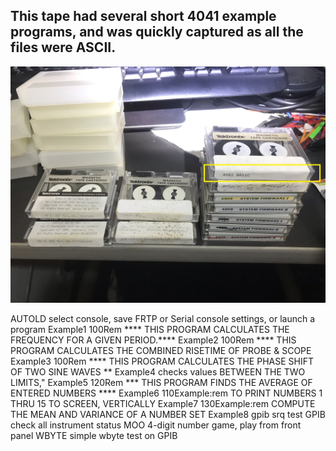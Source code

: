 This tape had several short 4041 example programs, and was quickly captured as all the files were ASCII.
-------------
![4041 BASIC examples tape](./4041%20BASIC%20examples%20tape.jpg)



AUTOLD	 select console, save FRTP or Serial console settings, or launch a program
Example1 100Rem **** THIS PROGRAM CALCULATES THE FREQUENCY FOR A GIVEN PERIOD.****
Example2 100Rem **** THIS PROGRAM CALCULATES THE COMBINED RISETIME OF PROBE & SCOPE
Example3 100Rem **** THIS PROGRAM CALCULATES THE PHASE SHIFT OF TWO SINE WAVES **
Example4 checks values BETWEEN THE TWO LIMITS,"
Example5 120Rem *** THIS PROGRAM FINDS THE AVERAGE OF ENTERED NUMBERS ****
Example6 110Example:rem TO PRINT NUMBERS 1 THRU 15 TO SCREEN, VERTICALLY
Example7 130Example:rem COMPUTE THE MEAN AND VARIANCE OF A NUMBER SET
Example8 gpib srq test
GPIB 	check all instrument status
MOO		4-digit number game, play from front panel
WBYTE	simple wbyte test on GPIB


